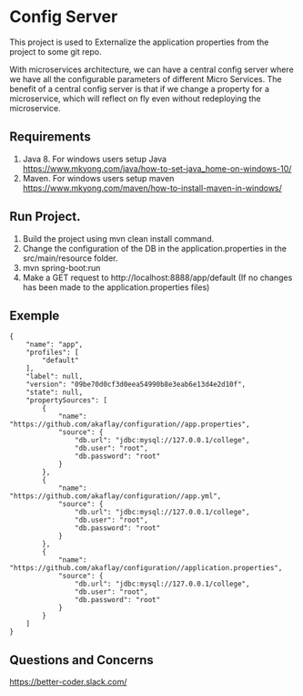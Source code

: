 # Config Server

This project is used to Externalize the application properties from the project to some git repo.

With microservices architecture, we can have a central config server where we have all the configurable parameters of different Micro Services. The benefit of a central config server is that if we change a property for a microservice, which will reflect on fly even without redeploying the microservice.


## Requirements
1. Java 8. For windows users setup Java https://www.mkyong.com/java/how-to-set-java_home-on-windows-10/
2. Maven. For windows users setup maven https://www.mkyong.com/maven/how-to-install-maven-in-windows/

## Run Project.
1. Build the project using mvn clean install command.
2. Change the configuration of the DB in the application.properties in the src/main/resource folder.
3. mvn spring-boot:run
4. Make a GET request to http://localhost:8888/app/default (If no changes has been made to the application.properties files)

## Exemple
```
{
    "name": "app",
    "profiles": [
        "default"
    ],
    "label": null,
    "version": "09be70d0cf3d0eea54990b8e3eab6e13d4e2d10f",
    "state": null,
    "propertySources": [
        {
            "name": "https://github.com/akaflay/configuration//app.properties",
            "source": {
                "db.url": "jdbc:mysql://127.0.0.1/college",
                "db.user": "root",
                "db.password": "root"
            }
        },
        {
            "name": "https://github.com/akaflay/configuration//app.yml",
            "source": {
                "db.url": "jdbc:mysql://127.0.0.1/college",
                "db.user": "root",
                "db.password": "root"
            }
        },
        {
            "name": "https://github.com/akaflay/configuration//application.properties",
            "source": {
                "db.url": "jdbc:mysql://127.0.0.1/college",
                "db.user": "root",
                "db.password": "root"
            }
        }
    ]
}
```
## Questions and Concerns
https://better-coder.slack.com/
